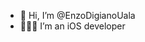 - 👋 Hi, I’m @EnzoDigianoUala
- 🧑🏻‍💻 I’m an iOS developer


<!---
EnzoDigianoUala/EnzoDigianoUala is a ✨ special ✨ repository because its `README.md` (this file) appears on your GitHub profile.
You can click the Preview link to take a look at your changes.
--->
